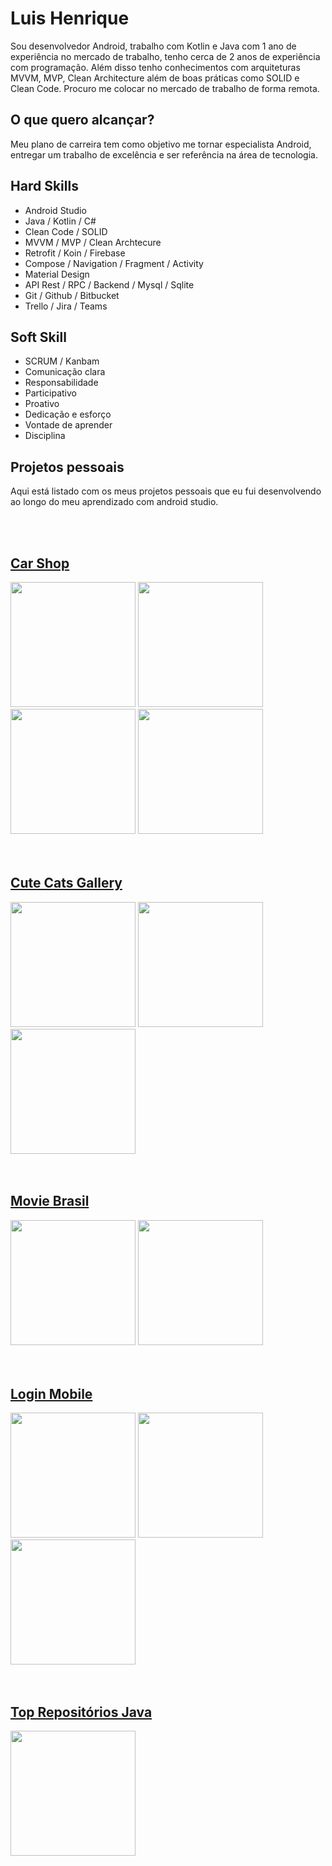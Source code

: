  # Luis Henrique

 Sou desenvolvedor Android, trabalho com Kotlin e
 Java com 1 ano de experiência no mercado de trabalho, tenho
 cerca de 2 anos de experiência com
 programação. Além disso tenho conhecimentos com arquiteturas MVVM,
 MVP, Clean Architecture além de boas
 práticas como SOLID e Clean Code.
 Procuro me colocar no mercado de
 trabalho de forma remota.

 ## O que quero alcançar? 
 Meu plano de carreira tem como objetivo me tornar especialista Android,  entregar um trabalho de excelência e ser referência na área de tecnologia.

 ## Hard Skills

 - Android Studio
 - Java / Kotlin / C#
 - Clean Code / SOLID
 - MVVM / MVP / Clean Archtecure
 - Retrofit / Koin / Firebase
 - Compose / Navigation / Fragment / Activity
 - Material Design
 - API Rest / RPC / Backend / Mysql / Sqlite
 - Git / Github / Bitbucket
 - Trello / Jira / Teams

 ## Soft Skill
 - SCRUM / Kanbam
 - Comunicação clara
 - Responsabilidade
 - Participativo
 - Proativo
 - Dedicação e esforço
 - Vontade de aprender
 - Disciplina

 ## Projetos pessoais
 Aqui está listado com os meus projetos pessoais que eu fui desenvolvendo ao longo do meu aprendizado com android studio.

 <br>
 <br>

 ## [Car Shop](https://github.com/Louiixx-h/Car-Shop)

<div>
 <img src="./images/carshop/home.png" width="200"/>
 <img src="./images/carshop/detail.png" width="200"/>
 <img src="./images/carshop/page.png" width="200"/>
 <img src="./images/carshop/sort.png" width="200"/>
</div>

 <br>
 <br>

 ## [Cute Cats Gallery](https://github.com/Louiixx-h/Cute-Cats-Gallery)
 <div>
 <img src="./images/cats/home.png" width="200"/>
 <img src="./images/cats/loading.png" width="200"/>
 <img src="./images/cats/error.png" width="200"/>
</div>
 <br>
 <br>

 ## [Movie Brasil](https://github.com/Louiixx-h/Movie-Brasil)
<div>
 <img src="./images/moviebrasil/home.png" width="200"/>
 <img src="./images/moviebrasil/home1.png" width="200"/>
</div>
 <br>
 <br>

 ## [Login Mobile](https://github.com/Louiixx-h/login-mobile)
<div>
 <img src="./images/login/start.png" width="200"/>
 <img src="./images/login/login.png" width="200"/>
 <img src="./images/login/register.png" width="200"/>
</div>
 <br>
 <br>

 ## [Top Repositórios Java](https://github.com/Louiixx-h/top-repositorios-java)
<div>
 <img src="./images/javatop/home.png" width="200"/>
</div>
